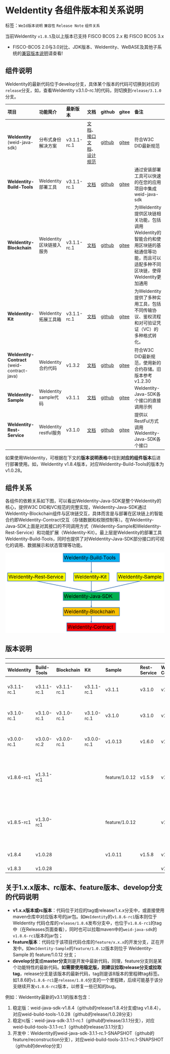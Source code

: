 # WeIdentity 各组件版本和关系说明

标签：``WeId版本说明`` ``兼容性`` ``Release Note`` ``组件关系``


当前WeIdentity `v1.8.5`及以上版本已支持 FISCO BCOS 2.x 和 FISCO BCOS 3.x
- FISCO-BCOS 2.0与3.0对比、JDK版本、WeIdentity、WeBASE及其他子系统的[兼容版本说明](https://fisco-bcos-documentation.readthedocs.io/zh_CN/latest/docs/compatibility.html)请查看!

## 组件说明

WeIdentity的最新代码位于develop分支，具体某个版本的代码可切换到对应的`release`分支，如，查看WeIdentity v3.1.0-rc.1的代码，则切换到`release/3.1.0`分支。

| 项目   |  功能简介      | 最新版本          |   文档    | github  | gitee | 备注 |
| :----    | :----          | :----           | :----    |  :----    |  :---- |:---- |
| **WeIdentity** (weid-java-sdk) |  分布式身份解决方案 |     v3.1.1-rc.1    | [文档](https://weidentity.readthedocs.io/zh_CN/latest/)、[接口文档](https://weidentity.readthedocs.io/projects/javasdk/zh_CN/latest/docs/weidentity-java-sdk-doc.html)、 [设计规范](https://weidentity.readthedocs.io/zh_CN/latest/docs/weidentity-spec.html)  | [github](https://github.com/WeBankBlockchain/WeIdentity)  | [gitee](https://gitee.com/WeBank/WeIdentity)  | 符合W3C DID最新规范  |
| **WeIdentity-Build-Tools** |  WeIdentity部署工具 |     v3.1.1-rc.1    | [文档](https://weidentity.readthedocs.io/zh_CN/latest/docs/weidentity-installation-by-web.html)  | [github](https://github.com/WeBankBlockchain/WeIdentity-Build-Tools)  | [gitee](https://gitee.com/WeBank/WeIdentity-Build-Tools)  | 通过安装部署工具可以快速的在您的应用项目中集成weid-java-sdk  |
| **WeIdentity-Blockchain** |  WeIdentity 区块链接入服务 |     v3.1.1-rc.1    | [文档](https://weidentity.readthedocs.io/zh_CN/latest/docs/weidentity-bloackchain.html)  | [github](https://github.com/WeBankBlockchain/WeIdentity-Blockchain)  | [gitee](https://gitee.com/WeBank/WeIdentity-Blockchain)  |  为WeIdentity提供区块链相关功能，包括调用WeIdentity的智能合约和使用区块链的基础通信等功能，而且可以适配多种不同区块链，使得WeIdentity更加通用 |
| **WeIdentity-Kit** |  WeIdentity 拓展工具箱 |     v3.1.1-rc.1    | [文档](https://weidentity.readthedocs.io/zh_CN/latest/docs/weidentity-kit.html)  | [github](https://github.com/WeBankBlockchain/WeIdentity-Kit)  | [gitee](https://gitee.com/WeBank/WeIdentity-Kit)  |  为WeIdentity提供了多种实用工具，包括不同传输协议、鉴权流程和对可验证凭证（VC）的多种格式转化。 |
| **WeIdentity-Contract** (weid-contract-java) |  WeIdentity 合约代码 |     v1.3.2    | [文档](https://weidentity.readthedocs.io/zh_CN/latest/docs/weidentity-contract-design.html)  | [github](https://github.com/WeBankBlockchain/WeIdentity-Contract)  | [gitee](https://gitee.com/WeBank/WeIdentity-Contract)  | 符合W3C DID最新规范，使用新的合约存储。旧版本参考v1.2.30  |
| **WeIdentity-Sample** |  WeIdentity sample代码 |     v3.1.1    | [文档](https://weidentity.readthedocs.io/zh_CN/latest/docs/weidentity-sample-tryit.html)  | [github](https://github.com/WeBankBlockchain/WeIdentity-Sample)  | [gitee](https://gitee.com/WeBank/WeIdentity-Sample)  | WeIdentity-Java-SDK各个接口的直接调用示例  |
| **WeIdentity-Rest-Service** |  WeIdentity restful服务 |     v3.1.0    | [文档](https://weidentity.readthedocs.io/zh_CN/latest/docs/weidentity-rest-design.html)  | [github](https://github.com/WeBankBlockchain/WeIdentity-Rest-Service)  | [gitee](https://gitee.com/WeBank/WeIdentity-Rest-Service)  |  提供以RestFul方式调用WeIdentity-Java-SDK各个接口 |


如果使用WeIdentity，可根据在下文的**版本说明表格**中找到**对应的组件版本**后进行部署使用。如，WeIdentity v1.8.4版本，对应WeIdentity-Build-Tools的版本为v1.0.28。

## 组件关系

各组件的依赖关系如下图，可以看出WeIdentity-Java-SDK是整个WeIdentity的核心，提供W3C DID和VC规范的完整实现，WeIdentity-Java-SDK通过WeIdentity-Blockchain组件与区块链交互，具体而言是与部署在区块链上的智能合约即WeIdentity-Contract交互（存储数据和权限控制等）。在WeIdentity-Java-SDK上面是对其接口的不同调用方式（WeIdentity-Sample和WeIdentity-Rest-Service）和功能扩展（WeIdentity-Kit）。最上层是WeIdentity的部署工具WeIdentity-Build-Tools，同时也提供了对WeIdentity-Java-SDK部分接口的可视化的调用、数据展示和状态管理等功能。

![module-relation.png](./images/module-relation.png)

## 版本说明
--------

| WeIdentity |  Build-Tools  | Blockchain  | Kit  |Sample  | Rest-Service | WeId-Contract | 备注 |
| :----    | :----     | :---- | :----| :----| :----|  :----|  :----|
|  v3.1.1-rc.1 |  v3.1.1-rc.1 | v3.1.1-rc.1 | v3.1.1-rc.1 |   v3.1.1     | v3.1.0    | v1.3.2  | 增加纯功能接口，[WeIdentity v3.1.1文档](https://weidentity.readthedocs.io/zh_CN/release-3.1.1/) |
|  v3.1.0-rc.1 |  v3.1.0-rc.1 | v3.1.0-rc.1 | v3.1.0-rc.1 |   v3.1.0     | v3.1.0    | v1.3.2  | 支持数据库部署，[WeIdentity v3.1.0文档](https://weidentity.readthedocs.io/zh_CN/release-3.1.0/) |
|  v3.0.0-rc.1 |  v3.0.0-rc.2 | v3.0.0-rc.1 | v3.0.0-rc.1 |   v1.0.13     | v1.6.0    | v1.3.1  | 重构WeIdentity，[WeIdentity v3.0.0文档](https://weidentity.readthedocs.io/zh_CN/release-3.0.0/) |
|  v1.8.6-rc1 |  v1.3.1-rc1 |  |  |     feature/1.0.12     | v1.5.9    | v1.3.1  | 跟进W3C DID最新规范，重构WeId合约存储方式，[WeIdentity v1.8.6文档](https://weidentity.readthedocs.io/zh_CN/release-1.8.6/) |
|  v1.8.5-rc1  |  v1.3.0-rc1   |  |  |    feature/1.0.12    |    | v1.2.30  | web3sdk切换到java-sdk、支持国密和FISCO BCOS 3.0，[WeIdentity v1.8.5文档](https://weidentity.readthedocs.io/zh_CN/release-1.8.5/) |
|  v1.8.4  |  v1.0.28  |      |      |  v1.0.11    | v1.5.8     | v1.2.30 | **stable版**，[WeIdentity v1.8.4文档](https://weidentity.readthedocs.io/zh_CN/release-1.8.4/) |
|  v1.8.3  |  v1.0.28  |      |      |      |      | v1.2.30 | 升级log4j |


## 关于1.x.x版本、rc版本、feature版本、develop分支的代码说明
- **v1.x.x版本或rc版本**：代码位于对应的tag或release/1.x.x分支中，或直接使用maven仓库中对应版本号的jar包。如`WeIdentity`的`v1.8.6-rc1`版本则位于 WeIdentity 代码仓库的`release/1.8.6`发布分支中，也位于`v1.8.6-rc1`的tag中（在Releases页面查看），同时也可以拉取maven中的`weid-java-sdk`的`v1.8.6-rc1`版本的jar包；
- **feature版本**：代码位于该项目代码仓库的`feature/x.x.x`的开发分支，正在开发中。如`WeIdentity-Sample`的`feature/1.0.12`版本则位于 WeIdentity-Sample 的 feature/1.0.12 分支；
- **develop分支**或**master分支**则是开发中最新代码，同理，feature分支则是某个功能特性的最新代码。**如需要使用稳定版，则建议拉取release分支或拉取tag**，release分支是该版本的最新代码，tag则是该8版本的里程碑tag标签。如1.8.6的`v1.8.6-rc1`是`release/1.8.6`分支的一个里程碑，后续可能基于该分支继续开发`v1.8.6-rc2`版本，以修复一些已知的bug。

例如：WeIdentity最新的v3.1.1的版本包含：
1. 稳定版：weid-java-sdk-v1.8.4（github的release/1.8.4分支或tag v1.8.4），对应weid-build-tools-1.0.28（github的release/1.0.28分支）
2. 稳定rc版：weid-java-sdk-3.1.1-rc.1（github的release/3.1.1分支），对应weid-build-tools-3.1.1-rc.1（github的release/3.1.1分支）
3. 开发中：WeIdentity的weid-java-sdk-3.1.1-rc.1-SNAPSHOT（github的feature/reconstruction分支），对应weid-build-tools-3.1.1-rc.1-SNAPSHOT（github的develop分支）





